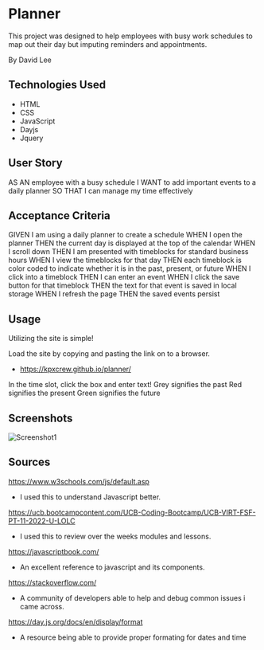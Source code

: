 # Planner
This project was designed to help employees with busy work schedules to map out their day but imputing reminders and appointments.

By David Lee

## Technologies Used
* HTML
* CSS
* JavaScript
* Dayjs
* Jquery

## User Story

AS AN employee with a busy schedule
I WANT to add important events to a daily planner
SO THAT I can manage my time effectively

## Acceptance Criteria

GIVEN I am using a daily planner to create a schedule
WHEN I open the planner
THEN the current day is displayed at the top of the calendar
WHEN I scroll down
THEN I am presented with timeblocks for standard business hours
WHEN I view the timeblocks for that day
THEN each timeblock is color coded to indicate whether it is in the past, present, or future
WHEN I click into a timeblock
THEN I can enter an event
WHEN I click the save button for that timeblock
THEN the text for that event is saved in local storage
WHEN I refresh the page
THEN the saved events persist

## Usage

Utilizing the site is simple!

Load the site by copying and pasting the link on to a browser.
* https://kpxcrew.github.io/planner/

In the time slot, click the box and enter text!
Grey signifies the past
Red signifies the present
Green signifies the future

## Screenshots
![Screenshot1](./assets/Screenshot%20planner.png.png)

## Sources

https://www.w3schools.com/js/default.asp
* I used this to understand Javascript better.

https://ucb.bootcampcontent.com/UCB-Coding-Bootcamp/UCB-VIRT-FSF-PT-11-2022-U-LOLC
* I used this to review over the weeks modules and lessons.

https://javascriptbook.com/
* An excellent reference to javascript and its components.

https://stackoverflow.com/
* A community of developers able to help and debug common issues i came across.

https://day.js.org/docs/en/display/format
* A resource being able to provide proper formating for dates and time